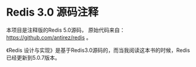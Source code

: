 # Redis 3.0 源码注释

本项目是注释版的Redis 5.0源码， 原始代码来自： https://github.com/antirez/redis 。

《Redis 设计与实现》是基于Redis3.0源码的，而当我阅读这本书的时候，Redis已经更新到5.0.7版本。